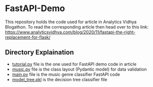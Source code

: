 # FastAPI-Demo

This repository holds the code used for article in Analytics Vidhya Blogathon. To read the corresponding article then head over to this link:
https://www.analyticsvidhya.com/blog/2020/11/fastapi-the-right-replacement-for-flask/

## Directory Explaination

- [tutorial.py](./tutorial.py) file is the one used for FastAPI demo code in article
- [music.py](./music.py) file is the class layout (Pydantic model) for data validation
- [main.py](./main.py) file is the music genre classifier FastAPI code
- [model_tree.pkl](./model_tree.pkl) is the decision tree classifier file
